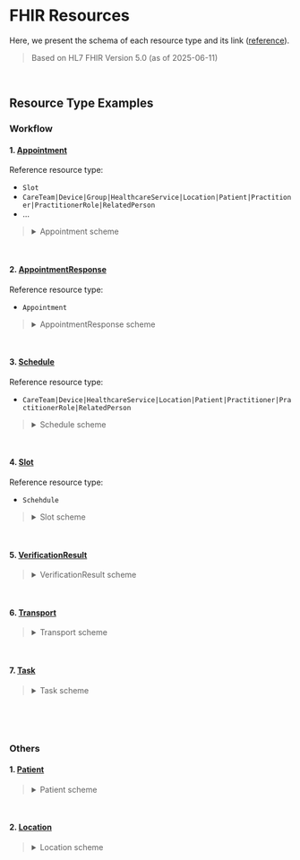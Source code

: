 # FHIR Resources
Here, we present the schema of each resource type and its link ([reference](https://hl7.org/fhir/resourcelist.html)).
> Based on HL7 FHIR Version 5.0 (as of 2025-06-11) 

&nbsp;

## Resource Type Examples
### Workflow
#### 1. [Appointment](https://hl7.org/fhir/appointment.html)
Reference resource type:
* `Slot`
* `CareTeam|Device|Group|HealthcareService|Location|Patient|Practitioner|PractitionerRole|RelatedPerson`
* ...
><details>
><summary>Appointment scheme</summary>
>A booking of a healthcare event among patient(s), practitioner(s), related person(s) and/or device(s) for a specific date/time. This may result in one or more Encounter(s).
>
><br>Appointment resources are used to provide information about a planned meeting that may be in the future or past.
>The resource only describes a single meeting, a series of repeating visits would require multiple appointment resources to be created for each instance.
>Examples include a scheduled surgery, a follow-up for a clinical visit, a scheduled conference call between clinicians to discuss a case (where the patient is a subject, but not a participant), the reservation of a piece of diagnostic equipment for a particular use, etc.
>The visit scheduled by an appointment may be in person or remote (by phone, video conference, etc.)
>All that matters is that the time and usage of one or more individuals, locations and/or pieces of equipment is being fully or partially reserved for a designated period of time.
>
><br>This definition takes the concepts of appointments in a clinical setting and also extends them to be relevant in the community healthcare space, and to ease exposure to other appointment / calendar standards widely used outside of healthcare.
>
>For more details for each data type of the schema, please see [here](https://hl7.org/fhir/appointment.html).
>```json
>{
>  "resourceType" : "Appointment",
>  // from Resource: id, meta, implicitRules, and language
>  // from DomainResource: text, contained, extension, and modifierExtension
>  "identifier" : [{ Identifier }], // External Ids for this item
>  "status" : "<code>", // I R!  proposed | pending | booked | arrived | fulfilled | cancelled | noshow | entered-in-error | checked-in | waitlist
>  "cancellationReason" : { CodeableConcept }, // I The coded reason for the appointment being cancelled
>  "class" : [{ CodeableConcept }], // Classification when becoming an encounter icon
>  "serviceCategory" : [{ CodeableConcept }], // A broad categorization of the service that is to be performed during this appointment
>  "serviceType" : [{ CodeableReference(HealthcareService) }], // The specific service that is to be performed during this appointment
>  "specialty" : [{ CodeableConcept }], // The specialty of a practitioner that would be required to perform the service requested in this appointment
>  "appointmentType" : { CodeableConcept }, // The style of appointment or patient that has been booked in the slot (not service type) icon
>  "reason" : [{ CodeableReference(Condition|ImmunizationRecommendation|
>   Observation|Procedure) }], // Reason this appointment is scheduled
>  "priority" : { CodeableConcept }, // Used to make informed decisions if needing to re-prioritize icon
>  "description" : "<string>", // Shown on a subject line in a meeting request, or appointment list
>  "replaces" : [{ Reference(Appointment) }], // Appointment replaced by this Appointment
>  "virtualService" : [{ VirtualServiceDetail }], // Connection details of a virtual service (e.g. conference call)
>  "supportingInformation" : [{ Reference(Any) }], // Additional information to support the appointment
>  "previousAppointment" : { Reference(Appointment) }, // The previous appointment in a series
>  "originatingAppointment" : { Reference(Appointment) }, // I The originating appointment in a recurring set of appointments
>  "start" : "<instant>", // I When appointment is to take place
>  "end" : "<instant>", // I When appointment is to conclude
>  "minutesDuration" : "<positiveInt>", // Can be less than start/end (e.g. estimate)
>  "requestedPeriod" : [{ Period }], // Potential date/time interval(s) requested to allocate the appointment within
>  "slot" : [{ Reference(Slot) }], // The slots that this appointment is filling
>  "account" : [{ Reference(Account) }], // The set of accounts that may be used for billing for this Appointment
>  "created" : "<dateTime>", // The date that this appointment was initially created
>  "cancellationDate" : "<dateTime>", // I When the appointment was cancelled
>  "note" : [{ Annotation }], // Additional comments
>  "patientInstruction" : [{ CodeableReference(Binary|Communication|
>   DocumentReference) }], // Detailed information and instructions for the patient
>  "basedOn" : [{ Reference(CarePlan|DeviceRequest|MedicationRequest|
>   ServiceRequest) }], // The request this appointment is allocated to assess
>  "subject" : { Reference(Group|Patient) }, // The patient or group associated with the appointment
>  "participant" : [{ // R!  Participants involved in appointment
>    "type" : [{ CodeableConcept }], // I Role of participant in the appointment
>    "period" : { Period }, // Participation period of the actor
>    "actor" : { Reference(CareTeam|Device|Group|HealthcareService|Location|
>    Patient|Practitioner|PractitionerRole|RelatedPerson) }, // I The individual, device, location, or service participating in the appointment
>    "required" : <boolean>, // The participant is required to attend (optional when false)
>    "status" : "<code>" // R!  accepted | declined | tentative | needs-action
>  }],
>  "recurrenceId" : "<positiveInt>", // The sequence number in the recurrence
>  "occurrenceChanged" : <boolean>, // Indicates that this appointment varies from a recurrence pattern
>  "recurrenceTemplate" : [{ // I Details of the recurrence pattern/template used to generate occurrences
>    "timezone" : { CodeableConcept }, // The timezone of the occurrences
>    "recurrenceType" : { CodeableConcept }, // R!  The frequency of the recurrence
>    "lastOccurrenceDate" : "<date>", // The date when the recurrence should end
>    "occurrenceCount" : "<positiveInt>", // The number of planned occurrences
>    "occurrenceDate" : ["<date>"], // Specific dates for a recurring set of appointments (no template)
>    "weeklyTemplate" : { // Information about weekly recurring appointments
>      "monday" : <boolean>, // Recurs on Mondays
>      "tuesday" : <boolean>, // Recurs on Tuesday
>      "wednesday" : <boolean>, // Recurs on Wednesday
>      "thursday" : <boolean>, // Recurs on Thursday
>      "friday" : <boolean>, // Recurs on Friday
>      "saturday" : <boolean>, // Recurs on Saturday
>      "sunday" : <boolean>, // Recurs on Sunday
>      "weekInterval" : "<positiveInt>" // Recurs every nth week
>    },
>    "monthlyTemplate" : { // Information about monthly recurring appointments
>      "dayOfMonth" : "<positiveInt>", // Recurs on a specific day of the month
>      "nthWeekOfMonth" : { Coding }, // Indicates which week of the month the appointment should occur
>      "dayOfWeek" : { Coding }, // Indicates which day of the week the appointment should occur
>      "monthInterval" : "<positiveInt>" // R!  Recurs every nth month
>    },
>    "yearlyTemplate" : { // Information about yearly recurring appointments
>      "yearInterval" : "<positiveInt>" // R!  Recurs every nth year
>    },
>    "excludingDate" : ["<date>"], // Any dates that should be excluded from the series
>    "excludingRecurrenceId" : ["<positiveInt>"] // Any recurrence IDs that should be excluded from the recurrence
>  }]
>}
>```
>
>Real data example
>```json
>{
>  "resourceType" : "Appointment",
>  "id" : "example",
>  "status" : "booked",
>  "class" : [{
>    "coding" : [{
>      "system" : "http://terminology.hl7.org/CodeSystem/v3-ActCode",
>      "code" : "AMB",
>      "display" : "ambulatory"
>    }]
>  }],
>  "serviceCategory" : [{
>    "coding" : [{
>      "system" : "http://example.org/service-category",
>      "code" : "gp",
>      "display" : "General Practice"
>    }]
>  }],
>  "serviceType" : [{
>    "concept" : {
>      "coding" : [{
>        "code" : "52",
>        "display" : "General Discussion"
>      }]
>    }
>  }],
>  "specialty" : [{
>    "coding" : [{
>      "system" : "http://snomed.info/sct",
>      "code" : "394814009",
>      "display" : "General practice"
>    }]
>  }],
>  "appointmentType" : {
>    "coding" : [{
>      "system" : "http://terminology.hl7.org/CodeSystem/v2-0276",
>      "code" : "FOLLOWUP",
>      "display" : "A follow up visit from a previous appointment"
>    }]
>  },
>  "reason" : [{
>    "reference" : {
>      "reference" : "Condition/example",
>      "display" : "Severe burn of left ear"
>    }
>  }],
>  "description" : "Discussion on the results of your recent MRI",
>  "start" : "2013-12-10T09:00:00Z",
>  "end" : "2013-12-10T11:00:00Z",
>  "created" : "2013-10-10",
>  "note" : [{
>    "text" : "Further expand on the results of the MRI and determine the next actions that may be appropriate."
>  }],
>  "patientInstruction" : [{
>    "concept" : {
>      "text" : "Please avoid excessive travel (specifically flying) before this appointment"
>    }
>  }],
>  "basedOn" : [{
>    "reference" : "ServiceRequest/myringotomy"
>  }],
>  "subject" : {
>    "reference" : "Patient/example",
>    "display" : "Peter James Chalmers"
>  },
>  "participant" : [{
>    "actor" : {
>      "reference" : "Patient/example",
>      "display" : "Peter James Chalmers"
>    },
>    "required" : true,
>    "status" : "accepted"
>  },
>  {
>    "type" : [{
>      "coding" : [{
>        "system" : "http://terminology.hl7.org/CodeSystem/v3-ParticipationType",
>        "code" : "ATND"
>      }]
>    }],
>    "actor" : {
>      "reference" : "Practitioner/example",
>      "display" : "Dr Adam Careful"
>    },
>    "required" : true,
>    "status" : "accepted"
>  },
>  {
>    "actor" : {
>      "reference" : "Location/1",
>      "display" : "South Wing, second floor"
>    },
>    "required" : true,
>    "status" : "accepted"
>  }]
>}
>```
></details>

&nbsp;

#### 2. [AppointmentResponse](https://hl7.org/fhir/appointmentresponse.html)
Reference resource type:
* `Appointment`
><details>
><summary>AppointmentResponse scheme</summary>
>A reply to an appointment request for a patient and/or practitioner(s), such as a confirmation or rejection.
>
><br>Appointment resources are used to provide information about a planned meeting that may be in the future or past. They may be for a single meeting or for a series of repeating visits. Examples include a scheduled surgery, a follow-up for a clinical visit, a scheduled conference call between clinicians to discuss a case, the reservation of a piece of diagnostic equipment for a particular use, etc. The visit scheduled by an appointment may be in person or remote (by phone, video conference, etc.) All that matters is that the time and usage of one or more individuals, locations and/or pieces of equipment is being fully or partially reserved for a designated period of time.
>
><br>This definition takes the concepts of appointments in a clinical setting and also extends them to be relevant in the community healthcare space, and also ease exposure to other appointment / calendar standards widely used outside of Healthcare.
>
>For more details for each data type of the schema, please see [here](https://hl7.org/fhir/appointmentresponse.html).
>```json
>{
>  "resourceType" : "AppointmentResponse",
>  // from Resource: id, meta, implicitRules, and language
>  // from DomainResource: text, contained, extension, and modifierExtension
>  "identifier" : [{ Identifier }], // External Ids for this item
>  "appointment" : { Reference(Appointment) }, // R!  Appointment this response relates to
>  "proposedNewTime" : <boolean>, // Indicator for a counter proposal
>  "start" : "<instant>", // Time from appointment, or requested new start time
>  "end" : "<instant>", // Time from appointment, or requested new end time
>  "participantType" : [{ CodeableConcept }], // I Role of participant in the appointment
>  "actor" : { Reference(Device|Group|HealthcareService|Location|Patient|
>   Practitioner|PractitionerRole|RelatedPerson) }, // I Person(s), Location, HealthcareService, or Device
>  "participantStatus" : "<code>", // R!  accepted | declined | tentative | needs-action | entered-in-error
>  "comment" : "<markdown>", // Additional comments
>  "recurring" : <boolean>, // This response is for all occurrences in a recurring request
>  "occurrenceDate" : "<date>", // Original date within a recurring request
>  "recurrenceId" : "<positiveInt>" // The recurrence ID of the specific recurring request
>}
>```
>
>Real data example
>```json
>{
>  "resourceType" : "AppointmentResponse",
>  "id" : "example",
>  "appointment" : {
>    "reference" : "Appointment/example",
>    "display" : "Brian MRI results discussion"
>  },
>  "actor" : {
>    "reference" : "Patient/example",
>    "display" : "Peter James Chalmers"
>  },
>  "participantStatus" : "accepted"
>}
>```
></details>

&nbsp;

#### 3. [Schedule](https://hl7.org/fhir/schedule.html)
Reference resource type:
* `CareTeam|Device|HealthcareService|Location|Patient|Practitioner|PractitionerRole|RelatedPerson`
><details>
><summary>Schedule scheme</summary>
>A container for slots of time that may be available for booking appointments.
>
><br>Schedule resources provide a container for time-slots that can be booked using an appointment.
>It provides the window of time (period) that slots are defined for and what type of appointments can be booked. The schedule does not provide any information about actual appointments.
>This separation greatly assists where access to the appointments would not be permitted for security or privacy reasons, while still being able to determine if an appointment might be available.
>
><br>Note: A schedule is not used for the delivery of medication, the Timing data type should be used for that purpose.
>
>For more details for each data type of the schema, please see [here](https://hl7.org/fhir/schedule.html).
>```json
>{
>  "resourceType" : "Schedule",
>  // from Resource: id, meta, implicitRules, and language
>  // from DomainResource: text, contained, extension, and modifierExtension
>  "identifier" : [{ Identifier }], // External Ids for this item
>  "active" : <boolean>, // Whether this schedule is in active use
>  "serviceCategory" : [{ CodeableConcept }], // High-level category
>  "serviceType" : [{ CodeableReference(HealthcareService) }], // Specific service
>  "specialty" : [{ CodeableConcept }], // Type of specialty needed
>  "name" : "<string>", // Human-readable label
>  "actor" : [{ Reference(CareTeam|Device|HealthcareService|Location|Patient|
>   Practitioner|PractitionerRole|RelatedPerson) }], // R!  Resource(s) that availability information is being provided for
>  "planningHorizon" : { Period }, // Period of time covered by schedule
>  "comment" : "<markdown>" // Comments on availability
>}
>```
>
>Real data example
>```json
>{
>  "resourceType" : "Schedule",
>  "id" : "example",
>  "identifier" : [{
>    "use" : "usual",
>    "system" : "http://example.org/scheduleid",
>    "value" : "45"
>  }],
>  "active" : true,
>  "serviceCategory" : [{
>    "coding" : [{
>      "system" : "http://terminology.hl7.org/CodeSystem/service-category",
>      "code" : "17",
>      "display" : "General Practice"
>    }]
>  }],
>  "serviceType" : [{
>    "concept" : {
>      "coding" : [{
>        "system" : "http://terminology.hl7.org/CodeSystem/service-type",
>        "code" : "57",
>        "display" : "Immunization"
>      }]
>    }
>  }],
>  "specialty" : [{
>    "coding" : [{
>      "system" : "http://snomed.info/sct",
>      "code" : "408480009",
>      "display" : "Clinical immunology"
>    }]
>  }],
>  "name" : "Burgers UMC, South Wing - Immunizations",
>  "actor" : [{
>    "reference" : "Location/1",
>    "display" : "Burgers UMC, South Wing, second floor"
>  }],
>  "planningHorizon" : {
>    "start" : "2013-12-25T09:15:00Z",
>    "end" : "2013-12-25T09:30:00Z"
>  },
>  "comment" : "The slots attached to this schedule should be specialized to cover immunizations within the clinic"
>}
>```
></details>


&nbsp;

#### 4. [Slot](https://hl7.org/fhir/slot.html)
Reference resource type:
* `Schehdule`
><details>
><summary>Slot scheme</summary>
>A slot of time on a schedule that may be available for booking appointments.
>
><br>Slot resources are used to provide time-slots that can be booked using an appointment.
>They do not provide any information about appointments that are available, just the time, and optionally what the time can be used for.
>These are effectively spaces of free/busy time.
>Slots can also be marked as busy without having appointments associated.
>
>For more details for each data type of the schema, please see [here](https://hl7.org/fhir/slot.html).
>```json
>{
>  "resourceType" : "Slot",
>  // from Resource: id, meta, implicitRules, and language
>  // from DomainResource: text, contained, extension, and modifierExtension
>  "identifier" : [{ Identifier }], // External Ids for this item
>  "serviceCategory" : [{ CodeableConcept }], // A broad categorization of the service that is to be performed during this appointment
>  "serviceType" : [{ CodeableReference(HealthcareService) }], // The type of appointments that can be booked into this slot (ideally this would be an identifiable service - which is at a location, rather than the location itself). If provided then this overrides the value provided on the Schedule resource
>  "specialty" : [{ CodeableConcept }], // The specialty of a practitioner that would be required to perform the service requested in this appointment
>  "appointmentType" : [{ CodeableConcept }], // The style of appointment or patient that may be booked in the slot (not service type) icon
>  "schedule" : { Reference(Schedule) }, // R!  The schedule resource that this slot defines an interval of status information
>  "status" : "<code>", // R!  busy | free | busy-unavailable | busy-tentative | entered-in-error
>  "start" : "<instant>", // R!  Date/Time that the slot is to begin
>  "end" : "<instant>", // R!  Date/Time that the slot is to conclude
>  "overbooked" : <boolean>, // This slot has already been overbooked, appointments are unlikely to be accepted for this time
>  "comment" : "<string>" // Comments on the slot to describe any extended information. Such as custom constraints on the slot
>}
>```
>
>Real data example
>```json
>{
>  "resourceType" : "Slot",
>  "id" : "example",
>  "serviceCategory" : [{
>    "coding" : [{
>      "code" : "17",
>      "display" : "General Practice"
>    }]
>  }],
>  "serviceType" : [{
>    "concept" : {
>      "coding" : [{
>        "code" : "57",
>        "display" : "Immunization"
>      }]
>    }
>  }],
>  "specialty" : [{
>    "coding" : [{
>      "code" : "408480009",
>      "display" : "Clinical immunology"
>    }]
>  }],
>  "appointmentType" : [{
>    "coding" : [{
>      "system" : "http://terminology.hl7.org/CodeSystem/v2-0276",
>      "code" : "WALKIN",
>      "display" : "A previously unscheduled walk-in visit"
>    }]
>  }],
>  "schedule" : {
>    "reference" : "Schedule/example"
>  },
>  "status" : "free",
>  "start" : "2013-12-25T09:15:00Z",
>  "end" : "2013-12-25T09:30:00Z",
>  "comment" : "Assessments should be performed before requesting appointments in this slot."
>}
>```
></details>

&nbsp;

#### 5. [VerificationResult](https://hl7.org/fhir/verificationresult.html)
><details>
><summary>VerificationResult scheme</summary>
>Describes validation requirements, source(s), status and dates for one or more elements.  
>
><br>The VerificationResult can be used where content (such as found in a directory) is aggregated between systems, and the details and results of this verification process needs to be recorded, to determine the likely accuracy/confidence in the content.
>It does not represent the workflows or tasks related, but does cover the result of who did what when, why, and when it needs to be done again.
>
>There are often multiple instances of the VerificationResult over time that reference the same resource, even if the resource has not changed, as the content was verified as still current. Alternately the process may discover that the content was no longer valid (i.e. the practitioner was not able to be verified was still working at the location) and therefore the instance could be updated to not be active, or even removed from the directory.
>
>For more details for each data type of the schema, please see [here](https://hl7.org/fhir/verificationresult.html).
>```json
>{
>  "resourceType" : "VerificationResult",
>  // from Resource: id, meta, implicitRules, and language
>  // from DomainResource: text, contained, extension, and modifierExtension
>  "target" : [{ Reference(Any) }], // A resource that was validated
>  "targetLocation" : ["<string>"], // The fhirpath location(s) within the resource that was validated
>  "need" : { CodeableConcept }, // none | initial | periodic
>  "status" : "<code>", // R!  attested | validated | in-process | req-revalid | val-fail | reval-fail | entered-in-error
>  "statusDate" : "<dateTime>", // When the validation status was updated
>  "validationType" : { CodeableConcept }, // nothing | primary | multiple
>  "validationProcess" : [{ CodeableConcept }], // The primary process by which the target is validated (edit check; value set; primary source; multiple sources; standalone; in context)
>  "frequency" : { Timing }, // Frequency of revalidation
>  "lastPerformed" : "<dateTime>", // The date/time validation was last completed (including failed validations)
>  "nextScheduled" : "<date>", // The date when target is next validated, if appropriate
>  "failureAction" : { CodeableConcept }, // fatal | warn | rec-only | none
>  "primarySource" : [{ // Information about the primary source(s) involved in validation
>    "who" : { Reference(Organization|Practitioner|PractitionerRole) }, // Reference to the primary source
>    "type" : [{ CodeableConcept }], // Type of primary source (License Board; Primary Education; Continuing Education; Postal Service; Relationship owner; Registration Authority; legal source; issuing source; authoritative source)
>    "communicationMethod" : [{ CodeableConcept }], // Method for exchanging information with the primary source
>    "validationStatus" : { CodeableConcept }, // successful | failed | unknown
>    "validationDate" : "<dateTime>", // When the target was validated against the primary source
>    "canPushUpdates" : { CodeableConcept }, // yes | no | undetermined
>    "pushTypeAvailable" : [{ CodeableConcept }] // specific | any | source
>  }],
>  "attestation" : { // Information about the entity attesting to information
>    "who" : { Reference(Organization|Practitioner|PractitionerRole) }, // The individual or organization attesting to information
>    "onBehalfOf" : { Reference(Organization|Practitioner|PractitionerRole) }, // When the who is asserting on behalf of another (organization or individual)
>    "communicationMethod" : { CodeableConcept }, // The method by which attested information was submitted/retrieved
>    "date" : "<date>", // The date the information was attested to
>    "sourceIdentityCertificate" : "<string>", // A digital identity certificate associated with the attestation source
>    "proxyIdentityCertificate" : "<string>", // A digital identity certificate associated with the proxy entity submitting attested information on behalf of the attestation source
>    "proxySignature" : { Signature }, // Proxy signature (digital or image)
>    "sourceSignature" : { Signature } // Attester signature (digital or image)
>  },
>  "validator" : [{ // Information about the entity validating information
>    "organization" : { Reference(Organization) }, // R!  Reference to the organization validating information
>    "identityCertificate" : "<string>", // A digital identity certificate associated with the validator
>    "attestationSignature" : { Signature } // Validator signature (digital or image)
>  }]
>}
>```
>
>Real data example
>```json
>{
>  "resourceType" : "VerificationResult",
>  "id" : "example",
>  "status" : "attested"
>}
>```
></details>

&nbsp;

#### 6. [Transport](https://hl7.org/fhir/transport.html)
><details>
><summary>Transport scheme</summary>
>Record of transport of item.
>
>For more details for each data type of the schema, please see [here](https://hl7.org/fhir/transport.html).
>```json
>{
>  "resourceType" : "Transport",
>  // from Resource: id, meta, implicitRules, and language
>  // from DomainResource: text, contained, extension, and modifierExtension
>  "identifier" : [{ Identifier }], // External identifier
>  "instantiatesCanonical" : "<canonical(ActivityDefinition)>", // Formal definition of transport
>  "instantiatesUri" : "<uri>", // Formal definition of transport
>  "basedOn" : [{ Reference(Any) }], // Request fulfilled by this transport
>  "groupIdentifier" : { Identifier }, // Requisition or grouper id
>  "partOf" : [{ Reference(Transport) }], // Part of referenced event
>  "status" : "<code>", // in-progress | completed | abandoned | cancelled | planned | entered-in-error
>  "statusReason" : { CodeableConcept }, // Reason for current status
>  "intent" : "<code>", // R!  unknown | proposal | plan | order | original-order | reflex-order | filler-order | instance-order | option
>  "priority" : "<code>", // routine | urgent | asap | stat
>  "code" : { CodeableConcept }, // Transport Type
>  "description" : "<string>", // Human-readable explanation of transport
>  "focus" : { Reference(Any) }, // What transport is acting on
>  "for" : { Reference(Any) }, // Beneficiary of the Transport
>  "encounter" : { Reference(Encounter) }, // Healthcare event during which this transport originated
>  "completionTime" : "<dateTime>", // Completion time of the event (the occurrence)
>  "authoredOn" : "<dateTime>", // Transport Creation Date
>  "lastModified" : "<dateTime>", // Transport Last Modified Date
>  "requester" : { Reference(Device|Organization|Patient|Practitioner|
>   PractitionerRole|RelatedPerson) }, // Who is asking for transport to be done
>  "performerType" : [{ CodeableConcept }], // Requested performer
>  "owner" : { Reference(CareTeam|Device|HealthcareService|Organization|
>   Patient|Practitioner|PractitionerRole|RelatedPerson) }, // Responsible individual
>  "location" : { Reference(Location) }, // Where transport occurs
>  "insurance" : [{ Reference(ClaimResponse|Coverage) }], // Associated insurance coverage
>  "note" : [{ Annotation }], // Comments made about the transport
>  "relevantHistory" : [{ Reference(Provenance) }], // Key events in history of the Transport
>  "restriction" : { // Constraints on fulfillment transports
>    "repetitions" : "<positiveInt>", // How many times to repeat
>    "period" : { Period }, // When fulfillment sought
>    "recipient" : [{ Reference(Group|Organization|Patient|Practitioner|
>    PractitionerRole|RelatedPerson) }] // For whom is fulfillment sought?
>  },
>  "input" : [{ // Information used to perform transport
>    "type" : { CodeableConcept }, // R!  Label for the input
>    // value[x]: Content to use in performing the transport. One of these 54:
>    "valueBase64Binary" : "<base64Binary>"
>    "valueBoolean" : <boolean>,
>    "valueCanonical" : "<canonical>",
>    "valueCode" : "<code>",
>    "valueDate" : "<date>",
>    "valueDateTime" : "<dateTime>",
>    "valueDecimal" : <decimal>,
>    "valueId" : "<id>",
>    "valueInstant" : "<instant>",
>    "valueInteger" : <integer>,
>    "valueInteger64" : "<integer64>",
>    "valueMarkdown" : "<markdown>",
>    "valueOid" : "<oid>",
>    "valuePositiveInt" : "<positiveInt>",
>    "valueString" : "<string>",
>    "valueTime" : "<time>",
>    "valueUnsignedInt" : "<unsignedInt>",
>    "valueUri" : "<uri>",
>    "valueUrl" : "<url>",
>    "valueUuid" : "<uuid>",
>    "valueAddress" : { Address },
>    "valueAge" : { Age },
>    "valueAnnotation" : { Annotation },
>    "valueAttachment" : { Attachment },
>    "valueCodeableConcept" : { CodeableConcept },
>    "valueCodeableReference" : { CodeableReference },
>    "valueCoding" : { Coding },
>    "valueContactPoint" : { ContactPoint },
>    "valueCount" : { Count },
>    "valueDistance" : { Distance },
>    "valueDuration" : { Duration },
>    "valueHumanName" : { HumanName },
>    "valueIdentifier" : { Identifier },
>    "valueMoney" : { Money },
>    "valuePeriod" : { Period },
>    "valueQuantity" : { Quantity },
>    "valueRange" : { Range },
>    "valueRatio" : { Ratio },
>    "valueRatioRange" : { RatioRange },
>    "valueReference" : { Reference },
>    "valueSampledData" : { SampledData },
>    "valueSignature" : { Signature },
>    "valueTiming" : { Timing },
>    "valueContactDetail" : { ContactDetail },
>    "valueDataRequirement" : { DataRequirement },
>    "valueExpression" : { Expression },
>    "valueParameterDefinition" : { ParameterDefinition },
>    "valueRelatedArtifact" : { RelatedArtifact },
>    "valueTriggerDefinition" : { TriggerDefinition },
>    "valueUsageContext" : { UsageContext },
>    "valueAvailability" : { Availability },
>    "valueExtendedContactDetail" : { ExtendedContactDetail },
>    "valueDosage" : { Dosage },
>    "valueMeta" : { Meta },
>  }],
>  "output" : [{ // Information produced as part of transport
>    "type" : { CodeableConcept }, // R!  Label for output
>    // value[x]: Result of output. One of these 54:
>    "valueBase64Binary" : "<base64Binary>"
>    "valueBoolean" : <boolean>,
>    "valueCanonical" : "<canonical>",
>    "valueCode" : "<code>",
>    "valueDate" : "<date>",
>    "valueDateTime" : "<dateTime>",
>    "valueDecimal" : <decimal>,
>    "valueId" : "<id>",
>    "valueInstant" : "<instant>",
>    "valueInteger" : <integer>,
>    "valueInteger64" : "<integer64>",
>    "valueMarkdown" : "<markdown>",
>    "valueOid" : "<oid>",
>    "valuePositiveInt" : "<positiveInt>",
>    "valueString" : "<string>",
>    "valueTime" : "<time>",
>    "valueUnsignedInt" : "<unsignedInt>",
>    "valueUri" : "<uri>",
>    "valueUrl" : "<url>",
>    "valueUuid" : "<uuid>",
>    "valueAddress" : { Address },
>    "valueAge" : { Age },
>    "valueAnnotation" : { Annotation },
>    "valueAttachment" : { Attachment },
>    "valueCodeableConcept" : { CodeableConcept },
>    "valueCodeableReference" : { CodeableReference },
>    "valueCoding" : { Coding },
>    "valueContactPoint" : { ContactPoint },
>    "valueCount" : { Count },
>    "valueDistance" : { Distance },
>    "valueDuration" : { Duration },
>    "valueHumanName" : { HumanName },
>    "valueIdentifier" : { Identifier },
>    "valueMoney" : { Money },
>    "valuePeriod" : { Period },
>    "valueQuantity" : { Quantity },
>    "valueRange" : { Range },
>    "valueRatio" : { Ratio },
>    "valueRatioRange" : { RatioRange },
>    "valueReference" : { Reference },
>    "valueSampledData" : { SampledData },
>    "valueSignature" : { Signature },
>    "valueTiming" : { Timing },
>    "valueContactDetail" : { ContactDetail },
>    "valueDataRequirement" : { DataRequirement },
>    "valueExpression" : { Expression },
>    "valueParameterDefinition" : { ParameterDefinition },
>    "valueRelatedArtifact" : { RelatedArtifact },
>    "valueTriggerDefinition" : { TriggerDefinition },
>    "valueUsageContext" : { UsageContext },
>    "valueAvailability" : { Availability },
>    "valueExtendedContactDetail" : { ExtendedContactDetail },
>    "valueDosage" : { Dosage },
>    "valueMeta" : { Meta },
>  }],
>  "requestedLocation" : { Reference(Location) }, // R!  The desired location
>  "currentLocation" : { Reference(Location) }, // R!  The entity current location
>  "reason" : { CodeableReference(Any) }, // Why transport is needed
>  "history" : { Reference(Transport) } // Parent (or preceding) transport
>}
>```
>
>Real data example
>```json
>{
>  "resourceType" : "Transport",
>  "id" : "simpledelivery",
>  "identifier" : [{
>    "value" : "Transport1234"
>  }],
>  "basedOn" : [{
>    "reference" : "SupplyRequest/simpleorder"
>  }],
>  "partOf" : [{
>    "display" : "Central Supply Restock"
>  }],
>  "status" : "completed",
>  "intent" : "order",
>  "requestedLocation" : {
>    "reference" : "Transport/location-hospitalLab",
>    "display" : "Requested location for item at City Hospital Lab"
>  },
>  "currentLocation" : {
>    "reference" : "Transport/location-labA",
>    "display" : "Current location for item at Lab A"
>  }
>}
>```
></details>

&nbsp;

#### 7. [Task](https://hl7.org/fhir/task.html)
><details>
><summary>Task scheme</summary>
>A task to be performed.
>
><br>A task resource describes an activity that can be performed and tracks the state of completion of that activity. It is a representation that an activity should be or has been initiated, and eventually, represents the successful or unsuccessful completion of that activity.
>
>Note that there are a variety of processes associated with making and processing orders. Some orders may be handled immediately by automated systems but most require real-world actions by one or more humans. Some orders can only be processed when other real-world actions happen, such as a patient presenting themselves so that the action to be performed can actually be performed. Often these real-world dependencies are only implicit in the order details.
>
>For more details for each data type of the schema, please see [here](https://hl7.org/fhir/task.html).
>```json
>{
>  "resourceType" : "Task",
>  // from Resource: id, meta, implicitRules, and language
>  // from DomainResource: text, contained, extension, and modifierExtension
>  "identifier" : [{ Identifier }], // Task Instance Identifier
>  "instantiatesCanonical" : "<canonical(ActivityDefinition)>", // Formal definition of task
>  "instantiatesUri" : "<uri>", // Formal definition of task
>  "basedOn" : [{ Reference(Any) }], // Request fulfilled by this task
>  "groupIdentifier" : { Identifier }, // Requisition or grouper id
>  "partOf" : [{ Reference(Task) }], // Composite task
>  "status" : "<code>", // R!  draft | requested | received | accepted | +
>  "statusReason" : { CodeableReference }, // Reason for current status
>  "businessStatus" : { CodeableConcept }, // E.g. "Specimen collected", "IV prepped"
>  "intent" : "<code>", // R!  unknown | proposal | plan | order | original-order | reflex-order | filler-order | instance-order | option
>  "priority" : "<code>", // routine | urgent | asap | stat
>  "doNotPerform" : <boolean>, // True if Task is prohibiting action
>  "code" : { CodeableConcept }, // I Task Type
>  "description" : "<string>", // Human-readable explanation of task
>  "focus" : { Reference(Any) }, // I What task is acting on
>  "for" : { Reference(Any) }, // Beneficiary of the Task
>  "encounter" : { Reference(Encounter) }, // Healthcare event during which this task originated
>  "requestedPeriod" : { Period }, // When the task should be performed
>  "executionPeriod" : { Period }, // Start and end time of execution
>  "authoredOn" : "<dateTime>", // I Task Creation Date
>  "lastModified" : "<dateTime>", // I Task Last Modified Date
>  "requester" : { Reference(Device|Organization|Patient|Practitioner|
>   PractitionerRole|RelatedPerson) }, // Who is asking for task to be done
>  "requestedPerformer" : [{ CodeableReference(CareTeam|Device|
>   HealthcareService|Organization|Patient|Practitioner|PractitionerRole|
>   RelatedPerson) }], // Who should perform Task
>  "owner" : { Reference(CareTeam|Organization|Patient|Practitioner|
>   PractitionerRole|RelatedPerson) }, // Responsible individual
>  "performer" : [{ // Who or what performed the task
>    "function" : { CodeableConcept }, // Type of performance
>    "actor" : { Reference(CareTeam|Organization|Patient|Practitioner|
>    PractitionerRole|RelatedPerson) } // R!  Who performed the task
>  }],
>  "location" : { Reference(Location) }, // Where task occurs
>  "reason" : [{ CodeableReference }], // Why task is needed
>  "insurance" : [{ Reference(ClaimResponse|Coverage) }], // Associated insurance coverage
>  "note" : [{ Annotation }], // Comments made about the task
>  "relevantHistory" : [{ Reference(Provenance) }], // Key events in history of the Task
>  "restriction" : { // I Constraints on fulfillment tasks
>    "repetitions" : "<positiveInt>", // How many times to repeat
>    "period" : { Period }, // When fulfillment is sought
>    "recipient" : [{ Reference(Group|Organization|Patient|Practitioner|
>    PractitionerRole|RelatedPerson) }] // For whom is fulfillment sought?
>  },
>  "input" : [{ // Information used to perform task
>    "type" : { CodeableConcept }, // R!  Label for the input
>    // value[x]: Content to use in performing the task. One of these 54:
>    "valueBase64Binary" : "<base64Binary>"
>    "valueBoolean" : <boolean>,
>    "valueCanonical" : "<canonical>",
>    "valueCode" : "<code>",
>    "valueDate" : "<date>",
>    "valueDateTime" : "<dateTime>",
>    "valueDecimal" : <decimal>,
>    "valueId" : "<id>",
>    "valueInstant" : "<instant>",
>    "valueInteger" : <integer>,
>    "valueInteger64" : "<integer64>",
>    "valueMarkdown" : "<markdown>",
>    "valueOid" : "<oid>",
>    "valuePositiveInt" : "<positiveInt>",
>    "valueString" : "<string>",
>    "valueTime" : "<time>",
>    "valueUnsignedInt" : "<unsignedInt>",
>    "valueUri" : "<uri>",
>    "valueUrl" : "<url>",
>    "valueUuid" : "<uuid>",
>    "valueAddress" : { Address },
>    "valueAge" : { Age },
>    "valueAnnotation" : { Annotation },
>    "valueAttachment" : { Attachment },
>    "valueCodeableConcept" : { CodeableConcept },
>    "valueCodeableReference" : { CodeableReference },
>    "valueCoding" : { Coding },
>    "valueContactPoint" : { ContactPoint },
>    "valueCount" : { Count },
>    "valueDistance" : { Distance },
>    "valueDuration" : { Duration },
>    "valueHumanName" : { HumanName },
>    "valueIdentifier" : { Identifier },
>    "valueMoney" : { Money },
>    "valuePeriod" : { Period },
>    "valueQuantity" : { Quantity },
>    "valueRange" : { Range },
>    "valueRatio" : { Ratio },
>    "valueRatioRange" : { RatioRange },
>    "valueReference" : { Reference },
>    "valueSampledData" : { SampledData },
>    "valueSignature" : { Signature },
>    "valueTiming" : { Timing },
>    "valueContactDetail" : { ContactDetail },
>    "valueDataRequirement" : { DataRequirement },
>    "valueExpression" : { Expression },
>    "valueParameterDefinition" : { ParameterDefinition },
>    "valueRelatedArtifact" : { RelatedArtifact },
>    "valueTriggerDefinition" : { TriggerDefinition },
>    "valueUsageContext" : { UsageContext },
>    "valueAvailability" : { Availability },
>    "valueExtendedContactDetail" : { ExtendedContactDetail },
>    "valueDosage" : { Dosage },
>    "valueMeta" : { Meta },
>  }],
>  "output" : [{ // Information produced as part of task
>    "type" : { CodeableConcept }, // R!  Label for output
>    // value[x]: Result of output. One of these 54:
>    "valueBase64Binary" : "<base64Binary>"
>    "valueBoolean" : <boolean>,
>    "valueCanonical" : "<canonical>",
>    "valueCode" : "<code>",
>    "valueDate" : "<date>",
>    "valueDateTime" : "<dateTime>",
>    "valueDecimal" : <decimal>,
>    "valueId" : "<id>",
>    "valueInstant" : "<instant>",
>    "valueInteger" : <integer>,
>    "valueInteger64" : "<integer64>",
>    "valueMarkdown" : "<markdown>",
>    "valueOid" : "<oid>",
>    "valuePositiveInt" : "<positiveInt>",
>    "valueString" : "<string>",
>    "valueTime" : "<time>",
>    "valueUnsignedInt" : "<unsignedInt>",
>    "valueUri" : "<uri>",
>    "valueUrl" : "<url>",
>    "valueUuid" : "<uuid>",
>    "valueAddress" : { Address },
>    "valueAge" : { Age },
>    "valueAnnotation" : { Annotation },
>    "valueAttachment" : { Attachment },
>    "valueCodeableConcept" : { CodeableConcept },
>    "valueCodeableReference" : { CodeableReference },
>    "valueCoding" : { Coding },
>    "valueContactPoint" : { ContactPoint },
>    "valueCount" : { Count },
>    "valueDistance" : { Distance },
>    "valueDuration" : { Duration },
>    "valueHumanName" : { HumanName },
>    "valueIdentifier" : { Identifier },
>    "valueMoney" : { Money },
>    "valuePeriod" : { Period },
>    "valueQuantity" : { Quantity },
>    "valueRange" : { Range },
>    "valueRatio" : { Ratio },
>    "valueRatioRange" : { RatioRange },
>    "valueReference" : { Reference },
>    "valueSampledData" : { SampledData },
>    "valueSignature" : { Signature },
>    "valueTiming" : { Timing },
>    "valueContactDetail" : { ContactDetail },
>    "valueDataRequirement" : { DataRequirement },
>    "valueExpression" : { Expression },
>    "valueParameterDefinition" : { ParameterDefinition },
>    "valueRelatedArtifact" : { RelatedArtifact },
>    "valueTriggerDefinition" : { TriggerDefinition },
>    "valueUsageContext" : { UsageContext },
>    "valueAvailability" : { Availability },
>    "valueExtendedContactDetail" : { ExtendedContactDetail },
>    "valueDosage" : { Dosage },
>    "valueMeta" : { Meta },
>  }]
>}
>```
>
>Real data example
>```json
>{
>  "resourceType" : "Task",
>  "id" : "example1",
>  "contained" : [{
>    "resourceType" : "Provenance",
>    "id" : "signature",
>    "target" : [{
>      "reference" : "ServiceRequest/physiotherapy/_history/1"
>    }],
>    "recorded" : "2016-10-31T08:25:05+10:00",
>    "agent" : [{
>      "role" : [{
>        "coding" : [{
>          "system" : "http://terminology.hl7.org/CodeSystem/v3-ParticipationType",
>          "code" : "AUT"
>        }]
>      }],
>      "who" : {
>        "reference" : "Practitioner/f202",
>        "display" : "Luigi Maas"
>      }
>    }],
>    "signature" : [{
>      "type" : [{
>        "system" : "urn:iso-astm:E1762-95:2013",
>        "code" : "1.2.840.10065.1.12.1.1",
>        "display" : "Author's Signature"
>      }],
>      "when" : "2016-10-31T08:25:05+10:00",
>      "who" : {
>        "reference" : "Practitioner/example",
>        "display" : "Dr Adam Careful"
>      },
>      "targetFormat" : "application/fhir+xml",
>      "sigFormat" : "application/signature+xml",
>      "data" : "dGhpcyBibG9iIGlzIHNuaXBwZWQ="
>    }]
>  }],
>  "identifier" : [{
>    "use" : "official",
>    "system" : "http:/goodhealth.org/identifiers",
>    "value" : "20170201-001"
>  }],
>  "basedOn" : [{
>    "display" : "General Wellness Careplan"
>  }],
>  "groupIdentifier" : {
>    "use" : "official",
>    "system" : "http:/goodhealth.org/accession/identifiers",
>    "value" : "G20170201-001"
>  },
>  "status" : "in-progress",
>  "businessStatus" : {
>    "text" : "waiting for specimen"
>  },
>  "intent" : "order",
>  "priority" : "routine",
>  "code" : {
>    "coding" : [{
>      "system" : "http://hl7.org/fhir/CodeSystem/task-code",
>      "code" : "fulfill"
>    }],
>    "text" : "Lipid Panel"
>  },
>  "description" : "Create order for getting specimen, Set up inhouse testing,  generate order for any sendouts and submit with specimen",
>  "focus" : {
>    "reference" : "ServiceRequest/lipid",
>    "display" : "Lipid Panel Request"
>  },
>  "for" : {
>    "reference" : "Patient/example",
>    "display" : "Peter James Chalmers"
>  },
>  "encounter" : {
>    "reference" : "Encounter/example",
>    "display" : "Example In-Patient Encounter"
>  },
>  "executionPeriod" : {
>    "start" : "2016-10-31T08:25:05+10:00"
>  },
>  "authoredOn" : "2016-10-31T08:25:05+10:00",
>  "lastModified" : "2016-10-31T09:45:05+10:00",
>  "requester" : {
>    "reference" : "Practitioner/example",
>    "display" : "Dr Adam Careful"
>  },
>  "requestedPerformer" : [{
>    "concept" : {
>      "coding" : [{
>        "system" : "http://snomed.info/sct",
>        "code" : "18850004",
>        "display" : "Laboratory hematologist"
>      }],
>      "text" : "Performer"
>    }
>  }],
>  "owner" : {
>    "reference" : "Organization/1832473e-2fe0-452d-abe9-3cdb9879522f",
>    "display" : "Clinical Laboratory @ Acme Hospital"
>  },
>  "reason" : [{
>    "concept" : {
>      "text" : "The Task.reason should only be included if there is no Task.focus or if it differs from the reason indicated on the focus"
>    }
>  }],
>  "note" : [{
>    "text" : "This is an example to demonstrate using task for actioning a servicerequest and to illustrate how to populate many of the task elements - this is the parent task that will be broken into subtask to grab the specimen and a sendout lab test"
>  }],
>  "relevantHistory" : [{
>    "reference" : "#signature",
>    "display" : "Author's Signature"
>  }],
>  "restriction" : {
>    "repetitions" : 1,
>    "period" : {
>      "end" : "2016-11-02T09:45:05+10:00"
>    }
>  }
>}
>```
></details>


&nbsp;

&nbsp;




### Others
#### 1. [Patient](https://hl7.org/fhir/patient.html)
><details>
><summary>Patient scheme</summary>
>Demographics and other administrative information about an individual or animal receiving care or other health-related services.
>
>For more details for each data type of the schema, please see [here](https://hl7.org/fhir/patient.html).
>```json
>{
>  "resourceType" : "Patient",
>  // from Resource: id, meta, implicitRules, and language
>  // from DomainResource: text, contained, extension, and modifierExtension
>  "identifier" : [{ Identifier }], // An identifier for this patient
>  "active" : <boolean>, // Whether this patient's record is in active use
>  "name" : [{ HumanName }], // A name associated with the patient
>  "telecom" : [{ ContactPoint }], // A contact detail for the individual
>  "gender" : "<code>", // male | female | other | unknown
>  "birthDate" : "<date>", // The date of birth for the individual
>  // deceased[x]: Indicates if the individual is deceased or not. One of these 2:
>  "deceasedBoolean" : <boolean>,
>  "deceasedDateTime" : "<dateTime>",
>  "address" : [{ Address }], // An address for the individual
>  "maritalStatus" : { CodeableConcept }, // Marital (civil) status of a patient
>  // multipleBirth[x]: Whether patient is part of a multiple birth. One of these 2:
>  "multipleBirthBoolean" : <boolean>,
>  "multipleBirthInteger" : <integer>,
>  "photo" : [{ Attachment }], // Image of the patient
>  "contact" : [{ // A contact party (e.g. guardian, partner, friend) for the patient
>    "relationship" : [{ CodeableConcept }], // The kind of relationship
>    "name" : { HumanName }, // I A name associated with the contact person
>    "telecom" : [{ ContactPoint }], // I A contact detail for the person
>    "address" : { Address }, // I Address for the contact person
>    "gender" : "<code>", // male | female | other | unknown
>    "organization" : { Reference(Organization) }, // I Organization that is associated with the contact
>    "period" : { Period } // The period during which this contact person or organization is valid to be contacted relating to this patient
>  }],
>  "communication" : [{ // A language which may be used to communicate with the patient about his or her health
>    "language" : { CodeableConcept }, // R!  The language which can be used to communicate with the patient about his or her health
>    "preferred" : <boolean> // Language preference indicator
>  }],
>  "generalPractitioner" : [{ Reference(Organization|Practitioner|
>   PractitionerRole) }], // Patient's nominated primary care provider
>  "managingOrganization" : { Reference(Organization) }, // Organization that is the custodian of the patient record
>  "link" : [{ // Link to a Patient or RelatedPerson resource that concerns the same actual individual
>    "other" : { Reference(Patient|RelatedPerson) }, // R!  The other patient or related person resource that the link refers to
>    "type" : "<code>" // R!  replaced-by | replaces | refer | seealso
>  }]
>}
>```
>
>Real data example
>```json
>{
>  "resourceType" : "Patient",
>  "id" : "example",
>  "identifier" : [{
>    "use" : "usual",
>    "type" : {
>      "coding" : [{
>        "system" : "http://terminology.hl7.org/CodeSystem/v2-0203",
>        "code" : "MR"
>      }]
>    },
>    "system" : "urn:oid:1.2.36.146.595.217.0.1",
>    "value" : "12345",
>    "period" : {
>      "start" : "2001-05-06"
>    },
>    "assigner" : {
>      "display" : "Acme Healthcare"
>    }
>  }],
>  "active" : true,
>  "name" : [{
>    "use" : "official",
>    "family" : "Chalmers",
>    "given" : ["Peter",
>    "James"]
>  },
>  {
>    "use" : "usual",
>    "given" : ["Jim"]
>  },
>  {
>    "use" : "maiden",
>    "family" : "Windsor",
>    "given" : ["Peter",
>    "James"],
>    "period" : {
>      "end" : "2002"
>    }
>  }],
>  "telecom" : [{
>    "use" : "home"
>  },
>  {
>    "system" : "phone",
>    "value" : "(03) 5555 6473",
>    "use" : "work",
>    "rank" : 1
>  },
>  {
>    "system" : "phone",
>    "value" : "(03) 3410 5613",
>    "use" : "mobile",
>    "rank" : 2
>  },
>  {
>    "system" : "phone",
>    "value" : "(03) 5555 8834",
>    "use" : "old",
>    "period" : {
>      "end" : "2014"
>    }
>  }],
>  "gender" : "male",
>  "birthDate" : "1974-12-25",
>  "_birthDate" : {
>    "extension" : [{
>      "url" : "http://hl7.org/fhir/StructureDefinition/patient-birthTime",
>      "valueDateTime" : "1974-12-25T14:35:45-05:00"
>    }]
>  },
>  "deceasedBoolean" : false,
>  "address" : [{
>    "use" : "home",
>    "type" : "both",
>    "text" : "534 Erewhon St PeasantVille, Rainbow, Vic  3999",
>    "line" : ["534 Erewhon St"],
>    "city" : "PleasantVille",
>    "district" : "Rainbow",
>    "state" : "Vic",
>    "postalCode" : "3999",
>    "period" : {
>      "start" : "1974-12-25"
>    }
>  }],
>  "contact" : [{
>    "relationship" : [{
>      "coding" : [{
>        "system" : "http://terminology.hl7.org/CodeSystem/v2-0131",
>        "code" : "N"
>      }]
>    }],
>    "name" : {
>      "family" : "du Marché",
>      "_family" : {
>        "extension" : [{
>          "url" : "http://hl7.org/fhir/StructureDefinition/humanname-own-prefix",
>          "valueString" : "VV"
>        }]
>      },
>      "given" : ["Bénédicte"]
>    },
>    "telecom" : [{
>      "system" : "phone",
>      "value" : "+33 (237) 998327"
>    }],
>    "address" : {
>      "use" : "home",
>      "type" : "both",
>      "line" : ["534 Erewhon St"],
>      "city" : "PleasantVille",
>      "district" : "Rainbow",
>      "state" : "Vic",
>      "postalCode" : "3999",
>      "period" : {
>        "start" : "1974-12-25"
>      }
>    },
>    "gender" : "female",
>    "period" : {
>      "start" : "2012"
>    }
>  }],
>  "managingOrganization" : {
>    "reference" : "Organization/1"
>  }
>}
>```
></details>

&nbsp;

#### 2. [Location](https://hl7.org/fhir/location.html)
><details>
><summary>Location scheme</summary>
>Details and position information for a place where services are provided and resources and participants may be stored, found, contained, or accommodated.
>
><br>A Location includes both incidental locations (a place which is used for healthcare without prior designation or authorization) and dedicated, formally appointed locations.
>Locations may be private, public, mobile or fixed and scale from small freezers to full hospital buildings or parking garages.
>
>For more details for each data type of the schema, please see [here](https://hl7.org/fhir/location.html).
>```json
>{
>  "resourceType" : "Location",
>  // from Resource: id, meta, implicitRules, and language
>  // from DomainResource: text, contained, extension, and modifierExtension
>  "identifier" : [{ Identifier }], // Unique code or number identifying the location to its users
>  "status" : "<code>", // active | suspended | inactive
>  "operationalStatus" : { Coding }, // The operational status of the location (typically only for a bed/room) icon
>  "name" : "<string>", // Name of the location as used by humans
>  "alias" : ["<string>"], // A list of alternate names that the location is known as, or was known as, in the past
>  "description" : "<markdown>", // Additional details about the location that could be displayed as further information to identify the location beyond its name
>  "mode" : "<code>", // instance | kind
>  "type" : [{ CodeableConcept }], // Type of function performed icon
>  "contact" : [{ ExtendedContactDetail }], // Official contact details for the location
>  "address" : { Address }, // Physical location
>  "form" : { CodeableConcept }, // Physical form of the location
>  "position" : { // The absolute geographic location
>    "longitude" : <decimal>, // R!  Longitude with WGS84 datum
>    "latitude" : <decimal>, // R!  Latitude with WGS84 datum
>    "altitude" : <decimal> // Altitude with WGS84 datum
>  },
>  "managingOrganization" : { Reference(Organization) }, // Organization responsible for provisioning and upkeep
>  "partOf" : { Reference(Location) }, // Another Location this one is physically a part of
>  "characteristic" : [{ CodeableConcept }], // Collection of characteristics (attributes)
>  "hoursOfOperation" : [{ Availability }], // What days/times during a week is this location usually open (including exceptions)
>  "virtualService" : [{ VirtualServiceDetail }], // Connection details of a virtual service (e.g. conference call)
>  "endpoint" : [{ Reference(Endpoint) }] // Technical endpoints providing access to services operated for the location
>}
>```
>
>Real data example
>```json
>{
>  "resourceType" : "Location",
>  "id" : "1",
>  "identifier" : [{
>    "value" : "B1-S.F2"
>  }],
>  "status" : "active",
>  "name" : "South Wing, second floor",
>  "alias" : ["BU MC, SW, F2",
>  "Burgers University Medical Center, South Wing, second floor"],
>  "description" : "Second floor of the Old South Wing, formerly in use by Psychiatry",
>  "mode" : "instance",
>  "contact" : [{
>    "telecom" : [{
>      "system" : "phone",
>      "value" : "2328",
>      "use" : "work"
>    },
>    {
>      "system" : "fax",
>      "value" : "2329",
>      "use" : "work"
>    },
>    {
>      "system" : "email",
>      "value" : "second wing admissions"
>    }]
>  },
>  {
>    "telecom" : [{
>      "system" : "url",
>      "value" : "http://sampleorg.com/southwing",
>      "use" : "work"
>    }]
>  }],
>  "address" : {
>    "use" : "work",
>    "line" : ["Galapagosweg 91, Building A"],
>    "city" : "Den Burg",
>    "postalCode" : "9105 PZ",
>    "country" : "NLD"
>  },
>  "form" : {
>    "coding" : [{
>      "system" : "http://terminology.hl7.org/CodeSystem/location-physical-type",
>      "code" : "wi",
>      "display" : "Wing"
>    }]
>  },
>  "position" : {
>    "longitude" : -83.6945691,
>    "latitude" : 42.25475478,
>    "altitude" : 0
>  },
>  "managingOrganization" : {
>    "reference" : "Organization/f001"
>  },
>  "characteristic" : [{
>    "coding" : [{
>      "system" : "http://hl7.org/fhir/location-characteristic",
>      "code" : "wheelchair",
>      "display" : "Wheelchair accessible"
>    }]
>  }],
>  "endpoint" : [{
>    "reference" : "Endpoint/example"
>  }]
>}
>```
></details>

&nbsp;

&nbsp;
